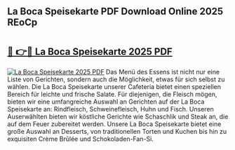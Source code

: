 ## La Boca Speisekarte PDF Download Online 2025 REoCp

# <h2><a href="http://gcbddhy.nevu.top/?p=La+Boca+Speisekarte">🔗 👉🔴 La Boca Speisekarte 2025 PDF</a></h2>

[![La Boca Speisekarte 2025 PDF](https://i.imgur.com/dBaPXMq.png)](http://gcbddhy.nevu.top/?p=La+Boca+Speisekarte)
Das Menü des Essens ist nicht nur eine Liste von Gerichten, sondern auch die Möglichkeit, etwas für sich selbst zu wählen. Die La Boca Speisekarte unserer Cafeteria bietet einen speziellen Bereich für leichte und frische Salate. Für diejenigen, die Fleisch mögen, bieten wir eine umfangreiche Auswahl an Gerichten auf der La Boca Speisekarte an: Rindfleisch, Schweinefleisch, Huhn und Fisch. Unseren Auserwählten bieten wir köstliche Gerichte wie Schaschlik und Steak an, die auf dem Feuer zubereitet werden. Unsere La Boca Speisekarte bietet eine große Auswahl an Desserts, von traditionellen Torten und Kuchen bis hin zu exquisiten Crème Brûlée und Schokoladen-Fan-Si.
